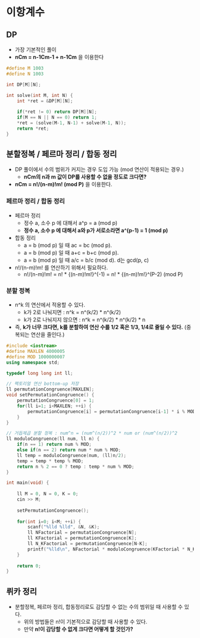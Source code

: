 # 이항계수

## DP

- 가장 기본적인 풀이
- **nCm = n-1Cm-1 + n-1Cm** 을 이용한다

```cpp
#define M 1003
#define N 1003

int DP[M][N];

int solve(int M, int N) {
    int *ret = &DP[M][N];
    
    if(*ret != 0) return DP[M][N];
    if(M == N || N == 0) return 1;
    *ret = (solve(M-1, N-1) + solve(M-1, N));
    return *ret;
}

```

## 분할정복 / 페르마 정리 / 합동 정리

- DP 풀이에서 수의 범위가 커지는 경우 도입 가능 (mod 연산이 적용되는 경우.)
    - **nCm의 n과 m 값이 DP를 사용할 수 없을 정도로 크다면?**
- **nCm = n!/(n-m)!m! (mod P)** 을 이용한다.

### 페르마 정리 / 합동 정리

- 페르마 정리
    - 정수 a, 소수 p 에 대해서 a^p = a (mod p)
    - **정수 a, 소수 p 에 대해서 a와 p가 서로소라면 a^(p-1) = 1 (mod p)**
- 합동 정리
    - a = b (mod p) 일 때 ac = bc (mod p).
    - a = b (mod p) 일 때 a+c = b+c (mod p).
    - a = b (mod p) 일 때 a/c = b/c (mod d). d는 gcd(p, c)
- n!/(n-m)!m! 를 연산하기 위해서 필요하다.
    - n!/(n-m)!m! = n! * {(n-m)!m!}^(-1) = n! * {(n-m)!m!}^(P-2) (mod P)

### 분할 정복

- n^k 의 연산에서 적용할 수 있다.
    - k가 2로 나눠지면 : n^k = n^(k/2) * n^(k/2)
    - k가 2로 나눠지지 않으면 : n^k = n^(k/2) * n^(k/2) * n
- 즉, **k가 너무 크다면, k를 분할하여 연산 수를 1/2 혹은 1/3, 1/4로 줄일 수 있다.** (중복되는 연산을 줄인다.)

```cpp
#include <iostream>
#define MAXLEN 4000005
#define MOD 1000000007
using namespace std;

typedef long long int ll;

// 팩토리얼 연산 bottom-up 저장
ll permutationCongruence[MAXLEN];
void setPermutationCongruence() {
    permutationCongruence[0] = 1;
    for(ll i=1; i<MAXLEN; ++i) {
        permutationCongruence[i] = permutationCongruence[i-1] * i % MOD;
    }
}

// 거듭제곱 분할 정복 : num^n = (num^(n/2))^2 * num or (num^(n/2))^2
ll moduloCongruence(ll num, ll n) {
    if(n == 1) return num % MOD;
    else if(n == 2) return num * num % MOD;
    ll temp = moduloCongruence(num, (ll)n/2);
    temp = temp * temp % MOD;
    return n % 2 == 0 ? temp : temp * num % MOD;
}

int main(void) {
    
    ll M = 0, N = 0, K = 0;
    cin >> M;
    
    setPermutationCongruence();
    
    for(int i=0; i<M; ++i) {
        scanf("%lld %lld", &N, &K);
        ll NFactorial = permutationCongruence[N];
        ll KFactorial = permutationCongruence[K];
        ll N_KFactorial = permutationCongruence[N-K];
        printf("%lld\n", NFactorial * moduloCongruence(KFactorial * N_KFactorial % MOD, MOD-2) % MOD);
    }
    
    return 0;
}

```

## 뤼카 정리

- 분할정복, 페르마 정리, 합동정리로도 감당할 수 없는 수의 범위일 때 사용할 수 있다.
    - 위의 방법들은 n!이 기본적으로 감당할 때 사용할 수 있다.
    - 만약 **n!이 감당할 수 없게 크다면 어떻게 할 것인가?**

```cpp

```
